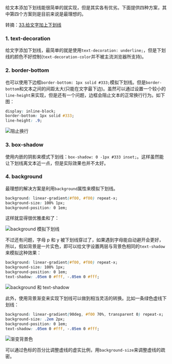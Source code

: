 给文本添加下划线能很简单的就实现，但是其实各有优劣。下面提供四种方案，其中第四个方案则是目前来说是最理想的。

转摘：[33.给文字加上下划线 ](https://github.com/ccforward/cc/issues/33)

### 1. text-decoration
给文字添加下划线，最简单的就是使用`text-decoration: underline;`，但是下划线的颜色不好控制(`text-decoration-color`并不被主流浏览器所支持)。


### 2. border-bottom
也可以使用下边框`border-bottom: 1px solid #333;`模拟下划线。但是`border-bottom`和文本之间的间距太大(只能在文字最下边)。虽然可以通过设置一个较小的`line-height`来实现，但是还有一个问题，边框会阻止文本的正常换行行为。如下图：

```css
display: inline-block;
border-bottom: 1px solid #333;
line-height: .9;
```

![阻止换行](http://7xkt52.com1.z0.glb.clouddn.com/markdown/1469627422880.png)


### 3. box-shadow
使用内嵌的阴影来模式下划线：`box-shadow: 0 -1px #333 inset;`。这样虽然能让下划线离文本近一点，但是实际效果也并不太好。


### 4. background
最理想的解决方案是利用`background`属性来模拟下划线。

```css
background: linear-gradient(#f00, #f00) repeat-x;
background-size: 100% 1px;
background-position: 0 1em;
```

这样就显得很优雅柔和了：

![background 模拟下划线](http://7xkt52.com1.z0.glb.clouddn.com/markdown/1469627717910.png)

不过还有问题，字母 p 和 y 被下划线穿过了，如果遇到字母能自动避开会更好，所以，假如背景是一片实色，即可以给文字设置两层与背景色相同的`text-shadow`来模拟这种效果：

```css
background: linear-gradient(#f00, #f00) repeat-x;
background-size: 100% 1px;
background-position: 0 1em;
text-shadow: .05em 0 #fff, -.05em 0 #fff;
```

![background 和 text-shadow](http://7xkt52.com1.z0.glb.clouddn.com/markdown/1469627826813.png)

此外，使用背景渐变来实现下划线可以做到相当灵活的转换。比如一条绿色虚线下划线：

```css
background: linear-gradient(90deg, #f00 70%, transparent 0) repeat-x;
background-size: .2em 2px;
background-position: 0 1em;
text-shadow: .05em 0 #fff, -.05em 0 #fff;
```

![渐变背景色](http://7xkt52.com1.z0.glb.clouddn.com/markdown/1469627916379.png)

可以通过色标的百分比调整虚线的虚实比例，用`background-size`来调整虚线的疏密。


 


